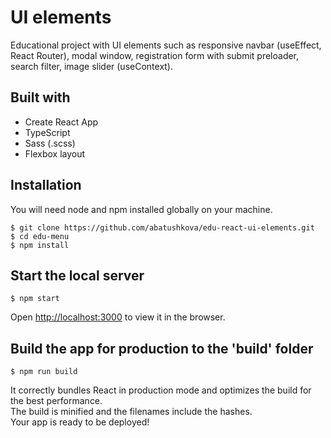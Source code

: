 # UI elements
Educational project with UI elements such as responsive navbar (useEffect, React Router), modal window, registration form with submit preloader, search filter, image slider (useContext).  

## Built with
- Create React App
- TypeScript
- Sass (.scss)
- Flexbox layout

## Installation
You will need node and npm installed globally on your machine.
```
$ git clone https://github.com/abatushkova/edu-react-ui-elements.git
$ cd edu-menu
$ npm install
```

## Start the local server
```
$ npm start
```
Open [http://localhost:3000](http://localhost:3000) to view it in the browser.

## Build the app for production to the 'build' folder
```
$ npm run build
```
It correctly bundles React in production mode and optimizes the build for the best performance.  
The build is minified and the filenames include the hashes.  
Your app is ready to be deployed!
